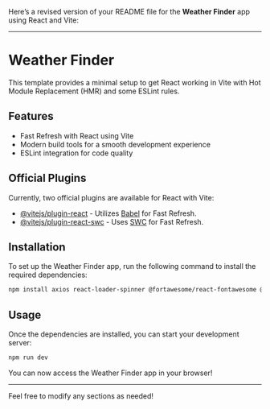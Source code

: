Here’s a revised version of your README file for the **Weather Finder** app using React and Vite:

---

# Weather Finder

This template provides a minimal setup to get React working in Vite with Hot Module Replacement (HMR) and some ESLint rules.

## Features

- Fast Refresh with React using Vite
- Modern build tools for a smooth development experience
- ESLint integration for code quality

## Official Plugins

Currently, two official plugins are available for React with Vite:

- [@vitejs/plugin-react](https://github.com/vitejs/vite-plugin-react/blob/main/packages/plugin-react/README.md) - Utilizes [Babel](https://babeljs.io/) for Fast Refresh.
- [@vitejs/plugin-react-swc](https://github.com/vitejs/vite-plugin-react-swc) - Uses [SWC](https://swc.rs/) for Fast Refresh.

## Installation

To set up the Weather Finder app, run the following command to install the required dependencies:

```bash
npm install axios react-loader-spinner @fortawesome/react-fontawesome @fortawesome/free-solid-svg-icons
```

## Usage

Once the dependencies are installed, you can start your development server:

```bash
npm run dev
```

You can now access the Weather Finder app in your browser!

---

Feel free to modify any sections as needed!